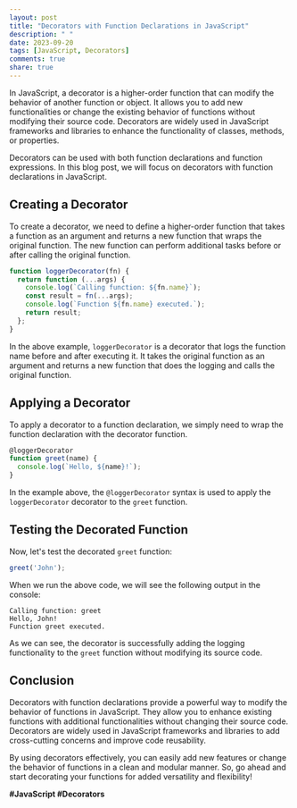 ```yaml
---
layout: post
title: "Decorators with Function Declarations in JavaScript"
description: " "
date: 2023-09-20
tags: [JavaScript, Decorators]
comments: true
share: true
---
```


In JavaScript, a decorator is a higher-order function that can modify the behavior of another function or object. It allows you to add new functionalities or change the existing behavior of functions without modifying their source code. Decorators are widely used in JavaScript frameworks and libraries to enhance the functionality of classes, methods, or properties.

Decorators can be used with both function declarations and function expressions. In this blog post, we will focus on decorators with function declarations in JavaScript.

## Creating a Decorator

To create a decorator, we need to define a higher-order function that takes a function as an argument and returns a new function that wraps the original function. The new function can perform additional tasks before or after calling the original function.

```javascript
function loggerDecorator(fn) {
  return function (...args) {
    console.log(`Calling function: ${fn.name}`);
    const result = fn(...args);
    console.log(`Function ${fn.name} executed.`);
    return result;
  };
}
```

In the above example, `loggerDecorator` is a decorator that logs the function name before and after executing it. It takes the original function as an argument and returns a new function that does the logging and calls the original function.

## Applying a Decorator

To apply a decorator to a function declaration, we simply need to wrap the function declaration with the decorator function.

```javascript
@loggerDecorator
function greet(name) {
  console.log(`Hello, ${name}!`);
}
```

In the example above, the `@loggerDecorator` syntax is used to apply the `loggerDecorator` decorator to the `greet` function.

## Testing the Decorated Function

Now, let's test the decorated `greet` function:

```javascript
greet('John');
```

When we run the above code, we will see the following output in the console:

```
Calling function: greet
Hello, John!
Function greet executed.
```

As we can see, the decorator is successfully adding the logging functionality to the `greet` function without modifying its source code.

## Conclusion

Decorators with function declarations provide a powerful way to modify the behavior of functions in JavaScript. They allow you to enhance existing functions with additional functionalities without changing their source code. Decorators are widely used in JavaScript frameworks and libraries to add cross-cutting concerns and improve code reusability.

By using decorators effectively, you can easily add new features or change the behavior of functions in a clean and modular manner. So, go ahead and start decorating your functions for added versatility and flexibility!

**#JavaScript #Decorators**